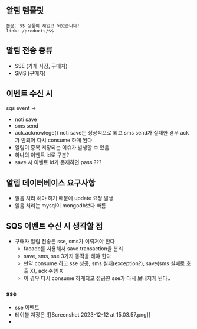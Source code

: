 ## 알림  템플릿  
```plain text
본문: $$ 상품이 재입고 되었습니다! 
link: /products/$$
```
## 알림 전송 종류 
- SSE (가게 사장, 구매자)
- SMS (구매자)
## 이벤트 수신 시 
sqs event -> 
- noti save
- sms send 
- ack.acknowlege()
noti save는 정상적으로 되고 sms send가 실패한 경우 ack가 안되어 다시 consume 하게 된다 
- 알림이 중복 저장되는 이슈가 발생할 수 있음 
- 하나의 이벤트 id로 구분? 
- save 시 이벤트 id가 존재하면 pass ??? 
## 알림 데이터베이스 요구사항 
- 읽음 처리 해야 하기 때문에 update 요청 발생 
- 읽음 처리는 mysql이 mongodb보다 빠름 
## SQS 이벤트 수신 시 생각할 점 
- 구매자 알림 전송은 sse, sms가 이뤄져야 한다 
	- facade를 사용해서 save transaction을 분리 
	- save, sms, sse 3가지 동작을 해야 한다 
	- 만약 consume 하고 sse 성공, sms 실패(exception?), save(sms 실패로 호출 X), ack 수행 X 
	- 이 경우 다시 consume 하게되고 성공한 sse가 다시 보내지게 된다.. 

### sse 
- sse 이벤트
- 테이블 저장은 ![[Screenshot 2023-12-12 at 15.03.57.png]]
- 
